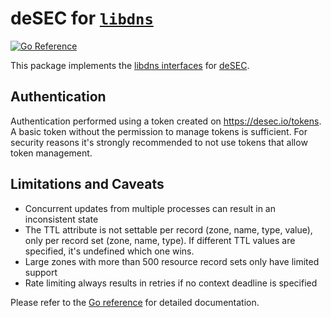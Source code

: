 deSEC for [`libdns`](https://github.com/libdns/libdns)
======================================================

[![Go Reference](https://pkg.go.dev/badge/test.svg)](https://pkg.go.dev/github.com/libdns/desec)

This package implements the [libdns interfaces](https://github.com/libdns/libdns) for
[deSEC](https://desec.io).

## Authentication

Authentication performed using a token created on https://desec.io/tokens. A basic token without the
permission to manage tokens is sufficient. For security reasons it's strongly recommended to not use
tokens that allow token management.

## Limitations and Caveats

* Concurrent updates from multiple processes can result in an inconsistent state
* The TTL attribute is not settable per record (zone, name, type, value), only per record set (zone,
  name, type). If different TTL values are specified, it's undefined which one wins.
* Large zones with more than 500 resource record sets only have limited support
* Rate limiting always results in retries if no context deadline is specified

Please refer to the [Go reference](https://pkg.go.dev/github.com/libdns/desec) for
detailed documentation.